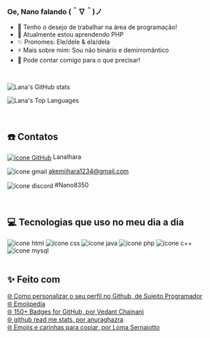 ### Oe, Nano falando (＾∇＾)ノ
- 🔭 Tenho o desejo de trabalhar na área de programação!
- 🌱 Atualmente estou aprendendo PHP
- ✨ Pronomes: Ele/dele & ela/dela
- ⚡ Mais sobre mim: Sou não binário e demirromântico
- 💬 Pode contar comigo para o que precisar!

<br>

![Lana's GitHub stats](https://github-readme-stats.vercel.app/api?username=LanaIhara&show_icons=true&count_private=true&locale=pt-BR&theme=radical&card_width=450)

![Lana's Top Languages](https://github-readme-stats.vercel.app/api/top-langs/?username=LanaIhara&layout=compact&locale=pt-BR&count_private=true&card_width=450)

<br>

## ☎️ Contatos

<a href="https://github.com/LanaIhara" style="display: inline_block"><img align="center" alt="ícone GitHub" src="https://img.shields.io/badge/GitHub-100000?style=for-the-badge&logo=github&logoColor=white&logoWidth=20"/></a> LanaIhara

<img align="center" alt="ícone gmail" src="https://img.shields.io/badge/Gmail-D14836?style=for-the-badge&logo=gmail&logoColor=white&logoWidth=20"/> akemiihara1234@gmail.com

<img align="center" alt="ícone discord" src="https://img.shields.io/badge/Discord-7289DA?style=for-the-badge&logo=discord&logoColor=white&logoWidth=20"/> #Nano8350

<br>

## 💻 Tecnologias que uso no meu dia a dia

<div style="display: inline_block">
    <img align="center" alt="ícone html" src="https://img.shields.io/badge/HTML-239120?style=for-the-badge&logo=html5&logoColor=white"/>
    <img align="center" alt="ícone css" src="https://img.shields.io/badge/CSS-239120?&style=for-the-badge&logo=css3&logoColor=white"/>
    <img align="center" alt="ícone java" src="https://img.shields.io/badge/Java-ED8B00?style=for-the-badge&logo=java&logoColor=white"/>
    <img align="center" alt="ícone php" src="https://img.shields.io/badge/PHP-777BB4?style=for-the-badge&logo=php&logoColor=white"/>
    <img align="center" alt="ícone c++" src="https://img.shields.io/badge/C%2B%2B-00599C?style=for-the-badge&logo=c%2B%2B&logoColor=white"/>
    <img align="center" alt="ícone mysql" src="https://img.shields.io/badge/MySQL-00000F?style=for-the-badge&logo=mysql&logoColor=white"/>
</div> <br>

## ✨ Feito com
<!-- Lista por definição-->
<dl style="display: inline_block">
    <dt><a href="https://youtu.be/cRoBt6AZgjc">🌐 Como personalizar o seu perfil no Github, de Sujeito Programador</a></dt>
    <dt><a href="https://emojipedia.org/">🌐 Emojipedia</a></dt>
    <dt><a href="https://dev.to/envoy_/150-badges-for-github-pnk">🌐 150+ Badges for GitHub, por Vedant Chainani</a></dt>
    <dt><a href="https://github.com/anuraghazra/github-readme-stats/blob/master/docs/readme_pt-BR.md">🌐 github read me stats, por anuraghazra</a></dt>
    <dt><a href="https://sernaiotto.com/emojis-carinhas-para-copiar/">🌐 Emojis e carinhas para copiar, por Loma Sernaiotto</a></dt>
</dl>

